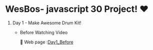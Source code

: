 # WesBos- javascript 30 Project! ❤️

1. Day 1 - Make Awesome Drum Kit!
   - Before Watching Video 
     
     🌟 Web page          :<a href="http://hy6219.github.io/javascript30/day1/Before/drumKit.html" title="drumKit">Day1_Before</a>

